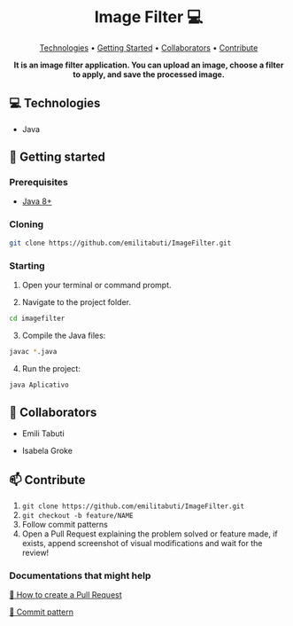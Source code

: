 <h1 align="center" style="font-weight: bold;">Image Filter 💻</h1>

<p align="center">
 <a href="#technologies">Technologies</a> • 
 <a href="#started">Getting Started</a> • 
 <a href="#colab">Collaborators</a> •
 <a href="#contribute">Contribute</a>
</p>

<p align="center">
    <b>It is an image filter application. You can upload an image, choose a filter to apply, and save the processed image. </b>
</p>

<h2 id="technologies">💻 Technologies</h2>

- Java


<h2 id="started">🚀 Getting started</h2>

<h3>Prerequisites</h3>

- [Java 8+](https://github.com/)

<h3>Cloning</h3>

```bash
git clone https://github.com/emilitabuti/ImageFilter.git
```

<h3>Starting</h3>

1. Open your terminal or command prompt.
   
2. Navigate to the project folder.
 ```bash
cd imagefilter
```
3. Compile the Java files:
 ```bash
javac *.java
```
4. Run the project:
```bash
java Aplicativo
```

<h2 id="colab">🤝 Collaborators</h2>

  - Emili Tabuti

  - Isabela Groke
       

<h2 id="contribute">📫 Contribute</h2>

1. `git clone https://github.com/emilitabuti/ImageFilter.git`
2. `git checkout -b feature/NAME`
3. Follow commit patterns
4. Open a Pull Request explaining the problem solved or feature made, if exists, append screenshot of visual modifications and wait for the review!

<h3>Documentations that might help</h3>

[📝 How to create a Pull Request](https://www.atlassian.com/br/git/tutorials/making-a-pull-request)

[💾 Commit pattern](https://gist.github.com/joshbuchea/6f47e86d2510bce28f8e7f42ae84c716)
